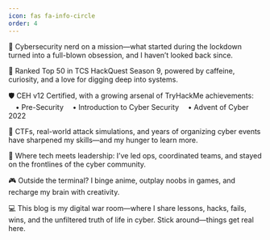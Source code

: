 ```yaml
---
icon: fas fa-info-circle
order: 4
---
```


🔐 Cybersecurity nerd on a mission—what started during the lockdown turned into a full-blown obsession, and I haven’t looked back since.

🎯 Ranked Top 50 in TCS HackQuest Season 9, powered by caffeine, curiosity, and a love for digging deep into systems.

🛡️ CEH v12 Certified, with a growing arsenal of TryHackMe achievements:
 • Pre-Security
 • Introduction to Cyber Security
 • Advent of Cyber 2022

👾 CTFs, real-world attack simulations, and years of organizing cyber events have sharpened my skills—and my hunger to learn more.

🧠 Where tech meets leadership: I’ve led ops, coordinated teams, and stayed on the frontlines of the cyber community.

🎮 Outside the terminal? I binge anime, outplay noobs in games, and recharge my brain with creativity.

💻 This blog is my digital war room—where I share lessons, hacks, fails, wins, and the unfiltered truth of life in cyber.
Stick around—things get real here.
